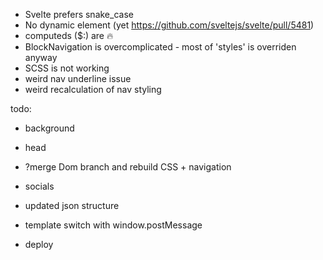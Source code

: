 - Svelte prefers snake_case
- No dynamic element (yet https://github.com/sveltejs/svelte/pull/5481)
- computeds ($:) are 🔥
- BlockNavigation is overcomplicated - most of 'styles' is overriden anyway
- SCSS is not working
- weird nav underline issue
- weird recalculation of nav styling

todo:
- background
- head
- ?merge Dom branch and rebuild CSS + navigation
- socials

- updated json structure
- template switch with window.postMessage
- deploy
